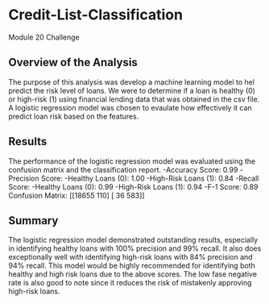 # Credit-List-Classification
Module 20 Challenge

## Overview of the Analysis

The purpose of this analysis was develop a machine learning model to hel predict the risk level of loans. We were to determine if a loan is healthy (0) or high-risk (1) using financial lending data that was obtained in the csv file.
A logistic regression model was chosen to evaulate how effectively it can predict loan risk based on the features. 

## Results

The performance of the logistic regression model was evaluated using the confusion matrix and the classification report. 
-Accuracy Score: 0.99
-Precision Score: 
    -Healthy Loans (0): 1.00
    -High-Risk Loans (1): 0.84
-Recall Score: 
    -Healthy Loans (0): 0.99
    -High-Risk Loans (1): 0.94
-F-1 Score: 0.89
Confusion Matrix: 
[[18655   110]
 [   36   583]]

## Summary

The logistic regression model demonstrated outstanding results, especially in identifying healthy loans with 100% precision and 99% recall. It also does exceptionally well with identifying high-risk loans with 84% precision and 94% recall. 
This model would be highly recommended for identifying both healthy and high risk loans due to the above scores. The low fase negative rate is also good to note since it reduces the risk of mistakenly approving high-risk loans. 
